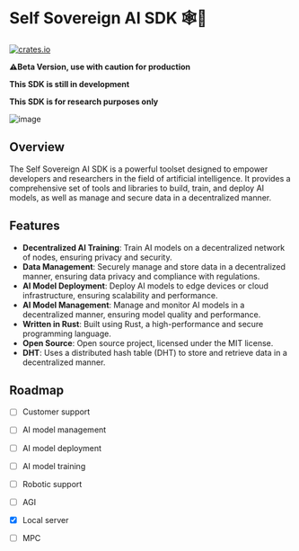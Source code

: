# Self Sovereign AI SDK 🕸️🤖

[![crates.io](https://img.shields.io/crates/v/self_sovereign_ai)](https://crates.io/crates/self_sovereign_ai)


**⚠️Beta Version, use with caution for production**

**This SDK is still in development**

**This SDK is for research purposes only**

![image](https://github.com/AI-Robotic-Labs/Self-Sovereign-AI/blob/main/image/DALL%C2%B7E-2024-11-18-07.02.png)
## Overview

The Self Sovereign AI SDK is a powerful toolset designed to empower developers and researchers in the field of artificial intelligence. It provides a comprehensive set of tools and libraries to build, train, and deploy AI models, as well as manage and secure data in a decentralized manner.

## Features

- **Decentralized AI Training**: Train AI models on a decentralized network of nodes, ensuring privacy and security.
- **Data Management**: Securely manage and store data in a decentralized manner, ensuring data privacy and compliance with regulations.
- **AI Model Deployment**: Deploy AI models to edge devices or cloud infrastructure, ensuring scalability and performance.
- **AI Model Management**: Manage and monitor AI models in a decentralized manner, ensuring model quality and performance.
- **Written in Rust**: Built using Rust, a high-performance and secure programming language.
- **Open Source**: Open source project, licensed under the MIT license.
- **DHT**: Uses a distributed hash table (DHT) to store and retrieve data in a decentralized manner.

## Roadmap

- [ ] Customer support
- [ ] AI model management
- [ ] AI model deployment
- [ ] AI model training
- [ ] Robotic support
- [ ] AGI
- [x] Local server
- [ ] MPC

